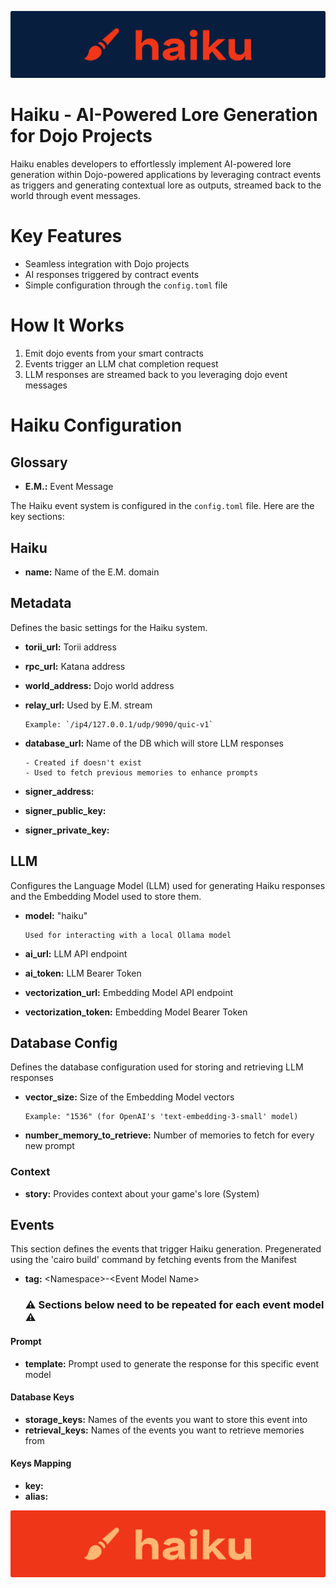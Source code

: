 ![alt text](img/Haiku-blue.png)

# Haiku - AI-Powered Lore Generation for Dojo Projects

Haiku enables developers to effortlessly implement AI-powered lore generation within Dojo-powered applications by leveraging contract events as triggers and generating contextual lore as outputs, streamed back to the world through event messages.

# Key Features

- Seamless integration with Dojo projects
- AI responses triggered by contract events
- Simple configuration through the `config.toml` file

# How It Works

1. Emit dojo events from your smart contracts
2. Events trigger an LLM chat completion request
3. LLM responses are streamed back to you leveraging dojo event messages


# Haiku Configuration

   ## Glossary
   - **E.M.:** Event Message

The Haiku event system is configured in the `config.toml` file. Here are the key sections:

## Haiku

- **name:** Name of the E.M. domain

## Metadata

Defines the basic settings for the Haiku system.

- **torii_url:** Torii address
- **rpc_url:** Katana address
- **world_address:** Dojo world address
- **relay_url:** Used by E.M. stream

      Example: `/ip4/127.0.0.1/udp/9090/quic-v1`
- **database_url:** Name of the DB which will store LLM responses

      - Created if doesn't exist
      - Used to fetch previous memories to enhance prompts
- **signer_address:** 
- **signer_public_key:** 
- **signer_private_key:** 

## LLM

Configures the Language Model (LLM) used for generating Haiku responses
and the Embedding Model used to store them.

- **model:** "haiku"

      Used for interacting with a local Ollama model
- **ai_url:** LLM API endpoint
- **ai_token:** LLM Bearer Token
- **vectorization_url:** Embedding Model API endpoint
- **vectorization_token:** Embedding Model Bearer Token

## Database Config

Defines the database configuration used for storing and retrieving LLM responses

- **vector_size:** Size of the Embedding Model vectors

      Example: "1536" (for OpenAI's 'text-embedding-3-small' model)
- **number_memory_to_retrieve:** Number of memories to fetch for every new prompt

### Context

- **story:** Provides context about your game's lore (System)


## Events


This section defines the events that trigger Haiku generation.
Pregenerated using the 'cairo build' command by fetching events from the Manifest

- **tag:** \<Namespace\>-\<Event Model Name\>

   ### :warning: **Sections below need to be repeated for each event model** :warning:

#### Prompt

   - **template:** Prompt used to generate the response for this specific event model

#### Database Keys

   - **storage_keys:** Names of the events you want to store this event into
   - **retrieval_keys:** Names of the events you want to retrieve memories from

#### Keys Mapping

- **key:**
- **alias:**

![alt text](img/Haiku-red.png)